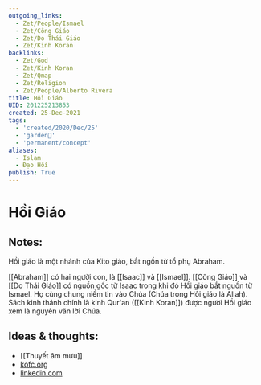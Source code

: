 ```yaml
---
outgoing_links:
  - Zet/People/Ismael
  - Zet/Công Giáo
  - Zet/Do Thái Giáo
  - Zet/Kinh Koran
backlinks:
  - Zet/God
  - Zet/Kinh Koran
  - Zet/Qmap
  - Zet/Religion
  - Zet/People/Alberto Rivera
title: Hồi Giáo
UID: 201225213853
created: 25-Dec-2021
tags:
  - 'created/2020/Dec/25'
  - 'garden🏡'
  - 'permanent/concept'
aliases:
  - Islam
  - Đạo Hồi
publish: True
---
```

# Hồi Giáo

## Notes:
Hồi giáo là một nhánh của Kito giáo, bắt ngồn từ tổ phụ Abraham.

[[Abraham]] có hai người con, là [[Isaac]] và [[Ismael]]. [[Công Giáo]] và [[Do Thái Giáo]] có nguồn gốc từ Isaac trong khi đó Hồi giáo bắt nguồn từ Ismael. Họ cùng chung niềm tin vào Chúa (Chúa trong Hồi giáo là Allah). Sách kinh thánh chính là kinh Qur'an ([[Kinh Koran]]) được người Hồi giáo xem là nguyên văn lời Chúa.

## Ideas & thoughts:
- [[Thuyết âm mưu]]
- [kofc.org](https://www.kofc.org/un/en/resources/cis/cis317.pdf)
- [linkedin.com](https://www.linkedin.com/pulse/plain-simple-hidden-truth-islam-ernesto-jeshurum-giro)